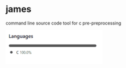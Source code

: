 # james
command line source code tool for c pre-preprocessing

![screenshot of github project page](howisitwritten.png)
